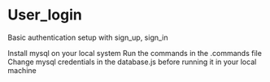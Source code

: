 # User_login
Basic authentication setup with sign_up, sign_in 

Install mysql on your local system 
Run the commands in the .commands file 
Change mysql credentials in the database.js before running it in your local machine

